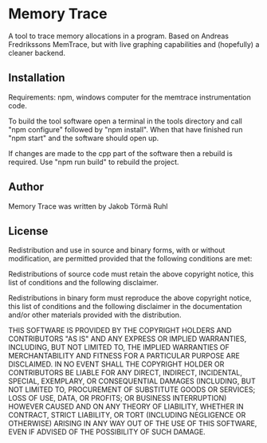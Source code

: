 Memory Trace
========

A tool to trace memory allocations in a program. Based on Andreas Fredrikssons MemTrace, but with live graphing capabilities and (hopefully) a cleaner backend.

## Installation ##
Requirements: npm, windows computer for the memtrace instrumentation code.

To build the tool software open a terminal in the tools directory and call "npm configure" followed by "npm install". When that have finished run "npm start" and the software should open up.

If changes are made to the cpp part of the software then a rebuild is required. Use "npm run build" to rebuild the project.

## Author ##
Memory Trace was written by Jakob Törmä Ruhl

## License ##

Redistribution and use in source and binary forms, with or without
modification, are permitted provided that the following conditions are met:

Redistributions of source code must retain the above copyright notice, this
list of conditions and the following disclaimer.

Redistributions in binary form must reproduce the above copyright notice, this
list of conditions and the following disclaimer in the documentation and/or
other materials provided with the distribution.

THIS SOFTWARE IS PROVIDED BY THE COPYRIGHT HOLDERS AND CONTRIBUTORS "AS IS" AND
ANY EXPRESS OR IMPLIED WARRANTIES, INCLUDING, BUT NOT LIMITED TO, THE IMPLIED
WARRANTIES OF MERCHANTABILITY AND FITNESS FOR A PARTICULAR PURPOSE ARE
DISCLAIMED. IN NO EVENT SHALL THE COPYRIGHT HOLDER OR CONTRIBUTORS BE LIABLE
FOR ANY DIRECT, INDIRECT, INCIDENTAL, SPECIAL, EXEMPLARY, OR CONSEQUENTIAL
DAMAGES (INCLUDING, BUT NOT LIMITED TO, PROCUREMENT OF SUBSTITUTE GOODS OR
SERVICES; LOSS OF USE, DATA, OR PROFITS; OR BUSINESS INTERRUPTION) HOWEVER
CAUSED AND ON ANY THEORY OF LIABILITY, WHETHER IN CONTRACT, STRICT LIABILITY,
OR TORT (INCLUDING NEGLIGENCE OR OTHERWISE) ARISING IN ANY WAY OUT OF THE USE
OF THIS SOFTWARE, EVEN IF ADVISED OF THE POSSIBILITY OF SUCH DAMAGE.
